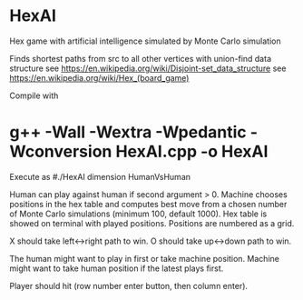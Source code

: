 # HexAI
Hex game with artificial intelligence simulated by Monte Carlo simulation

Finds shortest paths from src to all other vertices with union-find data structure 
see https://en.wikipedia.org/wiki/Disjoint-set_data_structure
see https://en.wikipedia.org/wiki/Hex_(board_game)

Compile with
# g++ -Wall -Wextra -Wpedantic -Wconversion HexAI.cpp -o HexAI
Execute as
#./HexAI dimension HumanVsHuman

Human can play against human if second argument > 0.
Machine chooses positions in the hex table and computes best move from
a chosen number of Monte Carlo simulations (minimum 100, default 1000).
Hex table is showed on terminal with played positions.
Positions are numbered as a grid.

X should take left<->right path to win.
O should take up<->down path to win.

The human might want to play in first or take machine position.
Machine might want to take human position if the latest plays first.

Player should hit (row number enter button, then column enter).
